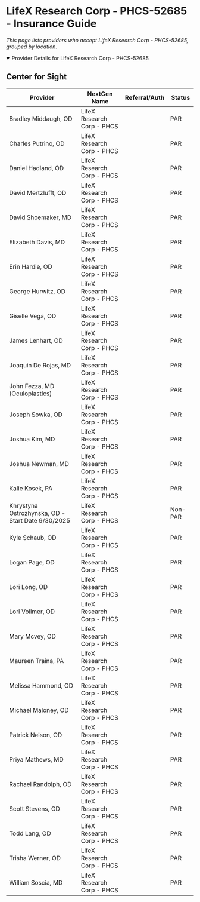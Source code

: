 # LifeX Research Corp - PHCS-52685 - Insurance Guide

*This page lists providers who accept LifeX Research Corp - PHCS-52685, grouped by location.*

<details open><summary>Provider Details for LifeX Research Corp - PHCS-52685</summary>

## Center for Sight

| Provider | NextGen Name | Referral/Auth | Status |
|----------|-------------|--------------|--------|
| Bradley Middaugh, OD | LifeX Research Corp - PHCS |  | PAR |
| Charles Putrino, OD | LifeX Research Corp - PHCS |  | PAR |
| Daniel Hadland, OD | LifeX Research Corp - PHCS |  | PAR |
| David Mertzlufft, OD | LifeX Research Corp - PHCS |  | PAR |
| David Shoemaker, MD | LifeX Research Corp - PHCS |  | PAR |
| Elizabeth Davis, MD | LifeX Research Corp - PHCS |  | PAR |
| Erin Hardie, OD | LifeX Research Corp - PHCS |  | PAR |
| George Hurwitz, OD | LifeX Research Corp - PHCS |  | PAR |
| Giselle Vega, OD | LifeX Research Corp - PHCS |  | PAR |
| James Lenhart, OD | LifeX Research Corp - PHCS |  | PAR |
| Joaquin De Rojas, MD | LifeX Research Corp - PHCS |  | PAR |
| John Fezza, MD (Oculoplastics) | LifeX Research Corp - PHCS |  | PAR |
| Joseph Sowka, OD | LifeX Research Corp - PHCS |  | PAR |
| Joshua Kim, MD | LifeX Research Corp - PHCS |  | PAR |
| Joshua Newman, MD | LifeX Research Corp - PHCS |  | PAR |
| Kalie Kosek, PA | LifeX Research Corp - PHCS |  | PAR |
| Khrystyna Ostrozhynska, OD - Start Date 9/30/2025 | LifeX Research Corp - PHCS |  | Non-PAR |
| Kyle Schaub, OD | LifeX Research Corp - PHCS |  | PAR |
| Logan Page, OD | LifeX Research Corp - PHCS |  | PAR |
| Lori Long, OD | LifeX Research Corp - PHCS |  | PAR |
| Lori Vollmer, OD | LifeX Research Corp - PHCS |  | PAR |
| Mary Mcvey, OD | LifeX Research Corp - PHCS |  | PAR |
| Maureen Traina, PA | LifeX Research Corp - PHCS |  | PAR |
| Melissa Hammond, OD | LifeX Research Corp - PHCS |  | PAR |
| Michael Maloney, OD | LifeX Research Corp - PHCS |  | PAR |
| Patrick Nelson, OD | LifeX Research Corp - PHCS |  | PAR |
| Priya Mathews, MD | LifeX Research Corp - PHCS |  | PAR |
| Rachael Randolph, OD | LifeX Research Corp - PHCS |  | PAR |
| Scott Stevens, OD | LifeX Research Corp - PHCS |  | PAR |
| Todd Lang, OD | LifeX Research Corp - PHCS |  | PAR |
| Trisha Werner, OD | LifeX Research Corp - PHCS |  | PAR |
| William Soscia, MD | LifeX Research Corp - PHCS |  | PAR |

</details>

